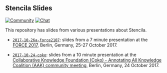 ## Stencila Slides

[![Community](https://img.shields.io/badge/join-community-green.svg)](https://community.stenci.la)
[![Chat](https://badges.gitter.im/stencila/stencila.svg)](https://gitter.im/stencila/stencila)

This repository has slides from various presentations about Stencila.

- [`2017-10-26a-force2107`](2017-10-26a-force2107): slides from a 7 minute presentation at the [FORCE 2017](https://www.force2017.org), Berlin, Germany, 25-27 October 2017.

- [`2017-10-24-coko`](2017-10-24-coko): slides from a 10 minute presentation at the [Collaborative Knowledge Foundation (Coko) - Annotating All Knowledge Coalition (AAK) community meeting](https://www.eventbrite.com/e/community-bazaar-berlin-2017-meeting-tickets-32330736102), Berlin, Germany, 24 October 2017.

